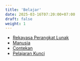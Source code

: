 ```yaml
---
title: 'Belajar'
date: 2025-03-16T07:20:00+07:00
draft: false
weight: 1
---
```


- [Rekayasa Perangkat Lunak](./rekayasa-perangkat-lunak/)
- [Manusia](./manusia/)
- [Contekan](./contekan/)
- [Pelajaran Kunci](./pelajaran-kunci/)
